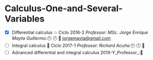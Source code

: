 # Calculus-One-and-Several-Variables
- [x] Differential calculus :boom: Ciclo 2016-2 _Professor: MSc. Jorge Enrique Mayta Guillermo._:clock10: :clock12: :e-mail: jorgemayta@gmail.com<br /> 
- [ ] Integral calculus :blue_book: Ciclo 2017-1 _Professor: Richard Acuña._:clock10: :clock12: :e-mail:
- [ ] Advanced differential and integral calculus 201X-Y_Professor_::e-mail:
